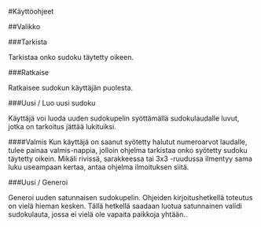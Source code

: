 #Käyttöohjeet

##Valikko

###Tarkista

Tarkistaa onko sudoku täytetty oikeen.

###Ratkaise

Ratkaisee sudokun käyttäjän puolesta.

###Uusi / Luo uusi sudoku

Käyttäjä voi luoda uuden sudokupelin syöttämällä sudokulaudalle luvut, jotka on tarkoitus jättää lukituiksi. 

####Valmis
Kun käyttäjä on saanut syötetty halutut numeroarvot laudalle, tulee painaa valmis-nappia, jolloin ohjelma tarkistaa onko syötetty sudoku täytetty oikein. Mikäli rivissä, sarakkeessa tai 3x3 -ruudussa ilmentyy sama luku useampaan kertaa, antaa ohjelma ilmoituksen siitä.


###Uusi / Generoi

Generoi uuden satunnaisen sudokupelin. Ohjeiden kirjoitushetkellä toteutus on vielä hieman kesken. Tällä hetkellä saadaan luotua satunnainen validi sudokulauta, jossa ei vielä ole vapaita paikkoja yhtään..
